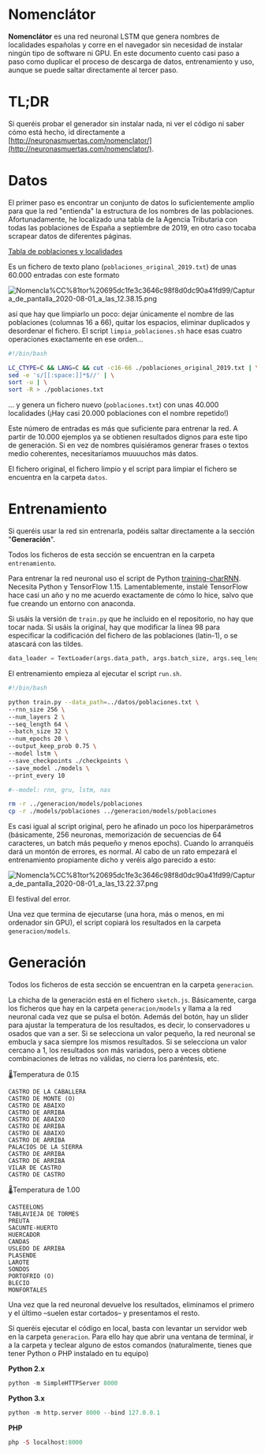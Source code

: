 # Nomenclátor

**Nomenclátor** es una red neuronal LSTM que genera nombres de localidades españolas y corre en el navegador sin necesidad de instalar ningún tipo de software ni GPU. En este documento cuento casi paso a paso como duplicar el proceso de descarga de datos, entrenamiento y uso, aunque se puede saltar directamente al tercer paso.

# TL;DR

Si queréis probar el generador sin instalar nada, ni ver el código ni saber cómo está hecho, id directamente a  [http://neuronasmuertas.com/nomenclator/](http://neuronasmuertas.com/nomenclator/).

# Datos

El primer paso es encontrar un conjunto de datos lo suficientemente amplio para que la red "entienda" la estructura de los nombres de las poblaciones. Afortunadamente, he localizado una tabla de la Agencia Tributaria con todas las poblaciones de España a septiembre de 2019, en otro caso tocaba scrapear datos de diferentes páginas.

[Tabla de poblaciones y localidades](https://www.agenciatributaria.es/AEAT.internet/Inicio/Ayuda/Tablas_auxiliares_de_domicilios__provincias__municipios____/Tabla_de_Poblaciones_y_Localidades/Tabla_de_Poblaciones_y_Localidades.shtml)

Es un fichero de texto plano (`poblaciones_original_2019.txt`) de unas 60.000 entradas con este formato

![Nomencla%CC%81tor%20695dc1fe3c3646c98f8d0dc90a41fd99/Captura_de_pantalla_2020-08-01_a_las_12.38.15.png](Nomencla%CC%81tor%20695dc1fe3c3646c98f8d0dc90a41fd99/Captura_de_pantalla_2020-08-01_a_las_12.38.15.png)

así que hay que limpiarlo un poco: dejar únicamente el nombre de las poblaciones (columnas 16 a 66), quitar los espacios, eliminar duplicados y desordenar el fichero. El script `limpia_poblaciones.sh` hace esas cuatro operaciones exactamente en ese orden...

```bash
#!/bin/bash

LC_CTYPE=C && LANG=C && cut -c16-66 ./poblaciones_original_2019.txt | \
sed -e 's/[[:space:]]*$//' | \
sort -u | \
sort -R > ./poblaciones.txt
```

... y genera un fichero nuevo (`poblaciones.txt`) con unas 40.000 localidades (¡Hay casi 20.000 poblaciones con el nombre repetido!)

Este número de entradas es más que suficiente para entrenar la red. A partir de 10.000 ejemplos ya se obtienen resultados dignos para este tipo de generación. Si en vez de nombres quisiéramos generar frases o textos medio coherentes, necesitaríamos muuuuchos más datos.

El fichero original, el fichero limpio y el script para limpiar el fichero se encuentra en la carpeta `datos`.

# Entrenamiento

Si queréis usar la red sin entrenarla, podéis saltar directamente a la sección "**Generación**".

Todos los ficheros de esta sección se encuentran en la carpeta `entrenamiento`.

Para entrenar la red neuronal uso el script de Python [training-charRNN](https://github.com/ml5js/training-charRNN). Necesita Python y TensorFlow 1.15. Lamentablemente, instalé TensorFlow hace casi un año y no me acuerdo exactamente de cómo lo hice, salvo que fue creando un entorno con anaconda. 

Si usáis la versión de `train.py` que he incluido en el repositorio, no hay que tocar nada. Si usáis la original, hay que modificar la línea 98 para especificar la codificación del fichero de las poblaciones (latin-1), o se atascará con las tildes.

```python
data_loader = TextLoader(args.data_path, args.batch_size, args.seq_length, encoding='latin-1')
```

El entrenamiento empieza al ejecutar el script `run.sh`. 

```bash
#!/bin/bash

python train.py --data_path=../datos/poblaciones.txt \
--rnn_size 256 \
--num_layers 2 \
--seq_length 64 \
--batch_size 32 \
--num_epochs 20 \
--output_keep_prob 0.75 \
--model lstm \
--save_checkpoints ./checkpoints \
--save_model ./models \
--print_every 10

#--model: rnn, gru, lstm, nas

rm -r ../generacion/models/poblaciones
cp -r ./models/poblaciones ../generacion/models/poblaciones
```

Es casi igual al script original, pero he afinado un poco los hiperparámetros (básicamente, 256 neuronas, memorización de secuencias de 64 caracteres, un batch más pequeño y menos epochs). Cuando lo arranquéis dará un montón de errores, es normal. Al cabo de un rato empezará el entrenamiento propiamente dicho y veréis algo parecido a esto:

![Nomencla%CC%81tor%20695dc1fe3c3646c98f8d0dc90a41fd99/Captura_de_pantalla_2020-08-01_a_las_13.22.37.png](Nomencla%CC%81tor%20695dc1fe3c3646c98f8d0dc90a41fd99/Captura_de_pantalla_2020-08-01_a_las_13.22.37.png)

El festival del error.

Una vez que termina de ejecutarse (una hora, más o menos, en mi ordenador sin GPU), el script copiará los resultados en la carpeta `generacion/models`.

# Generación

Todos los ficheros de esta sección se encuentran en la carpeta `generacion`.

La chicha de la generación está en el fichero `sketch.js`.  Básicamente, carga los ficheros que hay en la carpeta `generacion/models` y llama a la red neuronal cada vez que se pulsa el botón. Además del botón, hay un slider para ajustar la temperatura de los resultados, es decir, lo conservadores u osados que van a ser. Si se selecciona un valor pequeño, la red neuronal se embucla y saca siempre los mismos resultados. Si se selecciona un valor cercano a 1, los resultados son más variados, pero a veces obtiene combinaciones de letras no válidas, no cierra los paréntesis, etc.

🌡Temperatura de 0.15

```
CASTRO DE LA CABALLERA
CASTRO DE MONTE (O)
CASTRO DE ABAIXO
CASTRO DE ARRIBA
CASTRO DE ABAIXO
CASTRO DE ARRIBA
CASTRO DE ABAIXO
CASTRO DE ARRIBA
PALACIOS DE LA SIERRA
CASTRO DE ARRIBA
CASTRO DE ARRIBA
VILAR DE CASTRO
CASTRO DE CASTRO
```

🌡Temperatura de 1.00

```
CASTEELONS
TABLAVIEJA DE TORMES
PREUTA
SACUNTE-HUERTO
HUERCADOR
CANDAS
USLEDO DE ARRIBA
PLASENDE
LAROTE
SONDOS
PORTOFRIO (O)
BLECIO
MONFORTALES
```

Una vez que la red neuronal devuelve los resultados, eliminamos el primero y el último –suelen estar cortados– y presentamos el resto.

Si queréis ejecutar el código en local, basta con levantar un servidor web en la carpeta `generacion`. Para ello hay que abrir una ventana de terminal, ir a la carpeta y teclear alguno de estos comandos (naturalmente, tienes que tener Python o PHP instalado en tu equipo)

**Python 2.x**

```python
python -m SimpleHTTPServer 8000
```

**Python 3.x**

```python
python -m http.server 8000 --bind 127.0.0.1
```

**PHP**

```php
php -S localhost:8000
```
